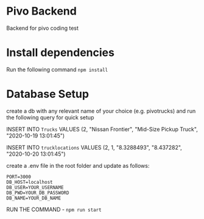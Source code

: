 # Pivo Backend
Backend for pivo coding test

# Install dependencies

Run the following command `npm install`

# Database Setup

create a db with any relevant name of your choice (e.g. pivotrucks) and run the following query for quick setup

INSERT INTO `Trucks` VALUES (2, "Nissan Frontier", "Mid-Size Pickup Truck", "2020-10-19 13:01:45")

INSERT INTO `trucklocations` VALUES (2, 1, "8.3288493", "8.437282", "2020-10-20 13:01:45")

create a .env file in the root folder and update as follows:

`````
PORT=3000
DB_HOST=localhost
DB_USER=YOUR_USERNAME
DB_PWD=YOUR_DB_PASSWORD
DB_NAME=YOUR_DB_NAME
````````

RUN THE COMMAND - ``npm run start``


